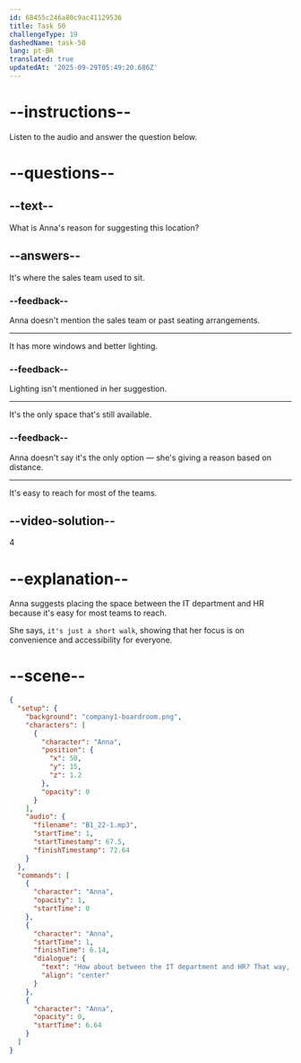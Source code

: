 ```yaml
---
id: 68455c246a80c9ac41129536
title: Task 50
challengeType: 19
dashedName: task-50
lang: pt-BR
translated: true
updatedAt: '2025-09-29T05:49:20.686Z'
---
```


<!-- (Audio) Anna: How about between the IT department and HR? That way, it's just a short walk for most teams. -->

# --instructions--

Listen to the audio and answer the question below.

# --questions--

## --text--

What is Anna's reason for suggesting this location?

## --answers--

It's where the sales team used to sit.

### --feedback--

Anna doesn't mention the sales team or past seating arrangements.

---

It has more windows and better lighting.

### --feedback--

Lighting isn't mentioned in her suggestion.

---

It's the only space that's still available.

### --feedback--

Anna doesn't say it's the only option — she's giving a reason based on distance.

---

It's easy to reach for most of the teams.

## --video-solution--

4

# --explanation--

Anna suggests placing the space between the IT department and HR because it's easy for most teams to reach.

She says, `it's just a short walk`, showing that her focus is on convenience and accessibility for everyone.

# --scene--

```json
{
  "setup": {
    "background": "company1-boardroom.png",
    "characters": [
      {
        "character": "Anna",
        "position": {
          "x": 50,
          "y": 15,
          "z": 1.2
        },
        "opacity": 0
      }
    ],
    "audio": {
      "filename": "B1_22-1.mp3",
      "startTime": 1,
      "startTimestamp": 67.5,
      "finishTimestamp": 72.64
    }
  },
  "commands": [
    {
      "character": "Anna",
      "opacity": 1,
      "startTime": 0
    },
    {
      "character": "Anna",
      "startTime": 1,
      "finishTime": 6.14,
      "dialogue": {
        "text": "How about between the IT department and HR? That way, it's just a short walk for most teams.",
        "align": "center"
      }
    },
    {
      "character": "Anna",
      "opacity": 0,
      "startTime": 6.64
    }
  ]
}
```

